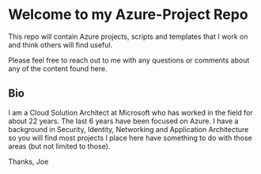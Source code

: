 # Welcome to my Azure-Project Repo

This repo will contain Azure projects, scripts and templates that I work on and think others will find useful. 


Please feel free to reach out to me with any questions or comments about any of the content found here. 

## Bio

I am a Cloud Solution Architect at Microsoft who has worked in the field for about 22 years. The last 6 years have been focused on Azure. I have a background in Security, Identity, Networking and Application Architecture so you will find most projects I place here have something to do with those areas (but not limited to those).

Thanks,
Joe
